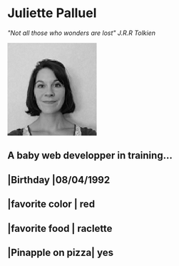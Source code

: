 # Juliette Palluel
*"Not all those who wonders are lost" J.R.R Tolkien*


![photo](https://github.com/JPalluel/markdown-challenge/blob/master/IMG_20200217_120919.jpg)


## A baby web developper in training...</br>

|Birthday         |08/04/1992
--------------------------------
|favorite color   | red
--------------------------------
|favorite food    | raclette
--------------------------------
|Pinapple on pizza| yes
--------------------------------
